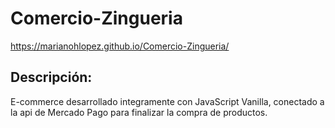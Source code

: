 # Comercio-Zingueria

https://marianohlopez.github.io/Comercio-Zingueria/

## Descripción:

E-commerce desarrollado integramente con JavaScript Vanilla, conectado a la api de Mercado Pago para finalizar la compra de productos.
